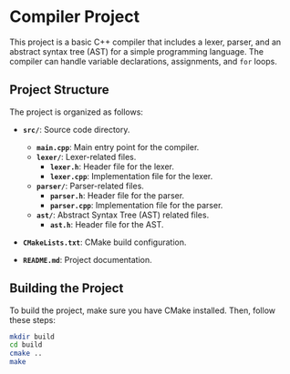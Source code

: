 # Compiler Project

This project is a basic C++ compiler that includes a lexer, parser, and an abstract syntax tree (AST) for a simple programming language. The compiler can handle variable declarations, assignments, and `for` loops.

## Project Structure

The project is organized as follows:

- **`src/`**: Source code directory.
  - **`main.cpp`**: Main entry point for the compiler.
  - **`lexer/`**: Lexer-related files.
    - **`lexer.h`**: Header file for the lexer.
    - **`lexer.cpp`**: Implementation file for the lexer.
  - **`parser/`**: Parser-related files.
    - **`parser.h`**: Header file for the parser.
    - **`parser.cpp`**: Implementation file for the parser.
  - **`ast/`**: Abstract Syntax Tree (AST) related files.
    - **`ast.h`**: Header file for the AST.

- **`CMakeLists.txt`**: CMake build configuration.

- **`README.md`**: Project documentation.

## Building the Project

To build the project, make sure you have CMake installed. Then, follow these steps:

```bash
mkdir build
cd build
cmake ..
make

